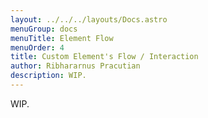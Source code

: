 ```yaml
---
layout: ../../../layouts/Docs.astro
menuGroup: docs
menuTitle: Element Flow
menuOrder: 4
title: Custom Element's Flow / Interaction
author: Ribhararnus Pracutian
description: WIP.
---
```


WIP.
